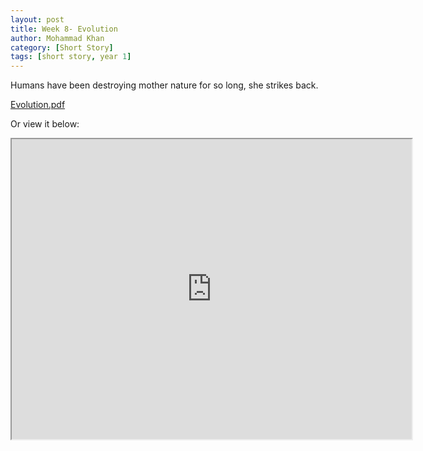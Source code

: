 ```yaml
---
layout: post
title: Week 8- Evolution
author: Mohammad Khan
category: [Short Story]
tags: [short story, year 1]
---
```

Humans have been destroying mother nature for so long, she strikes back.


<p><a href="https://drive.google.com/file/d/1ERz6nUwUot7On5krygSk9ZaMWbAURNUW/view?usp=sharing">Evolution.pdf</a></p>

Or view it below: 
<iframe src="https://drive.google.com/file/d/1ERz6nUwUot7On5krygSk9ZaMWbAURNUW/preview" width="640" height="480" allow="autoplay"></iframe>